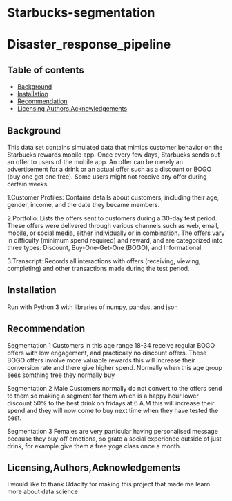 # Starbucks-segmentation

# Disaster_response_pipeline

## Table of contents
- [Background](#Background)
- [Installation](#Installation)
- [Recommendation](#Recommendation)
- [Licensing,Authors,Acknowledgements](#Licensing,Authors,Acknowledgements)

## Background
This data set contains simulated data that mimics customer behavior on the Starbucks rewards mobile app. Once every few days, Starbucks sends out an offer to users of the mobile app. An offer can be merely an advertisement for a drink or an actual offer such as a discount or BOGO (buy one get one free). Some users might not receive any offer during certain weeks.

1.Customer Profiles: Contains details about customers, including their age, gender, income, and the date they became members.

2.Portfolio: Lists the offers sent to customers during a 30-day test period. These offers were delivered through various channels such as web, email, mobile, or social media, either individually or in combination. The offers vary in difficulty (minimum spend required) and reward, and are categorized into three types: Discount, Buy-One-Get-One (BOGO), and Informational.

3.Transcript: Records all interactions with offers (receiving, viewing, completing) and other transactions made during the test period.

## Installation
Run with Python 3 with libraries of numpy, pandas, and json

## Recommendation

Segmentation 1 
Customers in this age range 18-34 receive regular BOGO offers with low engagement, and practically no discount offers. These BOGO offers involve more valuable rewards this will increase their conversion rate and there give higher spend.
Normally when this age group sees somthing free they normally buy

Segmentation 2
Male Customers normally do not convert to the offers send to them so making a segment for them which is a happy hour lower discount 50% to the best drink on fridays at 6 A.M this will increase their spend and they will now come to buy next time when they have tested the best.

Segmentation 3
Females are very particular having personalised message because they buy off emotions, so grate a social experience outside of just drink, for example give them a free yoga class once a month.

## Licensing,Authors,Acknowledgements
I would like to thank Udacity for making this project that made me learn more about data science

